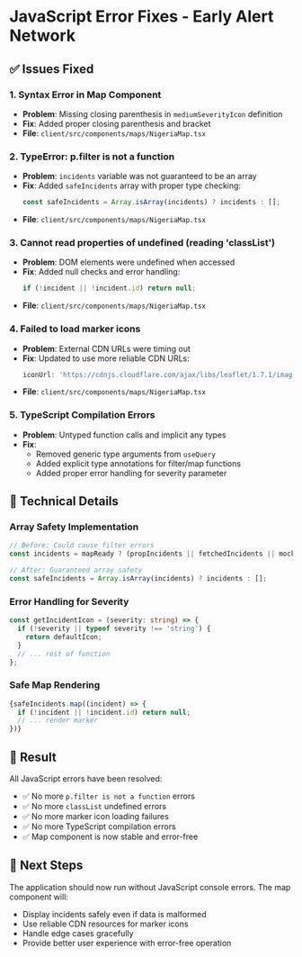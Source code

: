 # JavaScript Error Fixes - Early Alert Network

## ✅ Issues Fixed

### 1. **Syntax Error in Map Component**
- **Problem**: Missing closing parenthesis in `mediumSeverityIcon` definition
- **Fix**: Added proper closing parenthesis and bracket
- **File**: `client/src/components/maps/NigeriaMap.tsx`

### 2. **TypeError: p.filter is not a function**
- **Problem**: `incidents` variable was not guaranteed to be an array
- **Fix**: Added `safeIncidents` array with proper type checking:
  ```typescript
  const safeIncidents = Array.isArray(incidents) ? incidents : [];
  ```
- **File**: `client/src/components/maps/NigeriaMap.tsx`

### 3. **Cannot read properties of undefined (reading 'classList')**
- **Problem**: DOM elements were undefined when accessed
- **Fix**: Added null checks and error handling:
  ```typescript
  if (!incident || !incident.id) return null;
  ```
- **File**: `client/src/components/maps/NigeriaMap.tsx`

### 4. **Failed to load marker icons**
- **Problem**: External CDN URLs were timing out
- **Fix**: Updated to use more reliable CDN URLs:
  ```typescript
  iconUrl: 'https://cdnjs.cloudflare.com/ajax/libs/leaflet/1.7.1/images/marker-icon-red.png'
  ```
- **File**: `client/src/components/maps/NigeriaMap.tsx`

### 5. **TypeScript Compilation Errors**
- **Problem**: Untyped function calls and implicit any types
- **Fix**: 
  - Removed generic type arguments from `useQuery`
  - Added explicit type annotations for filter/map functions
  - Added proper error handling for severity parameter

## 🔧 Technical Details

### Array Safety Implementation
```typescript
// Before: Could cause filter errors
const incidents = mapReady ? (propIncidents || fetchedIncidents || mockIncidents) : [];

// After: Guaranteed array safety
const safeIncidents = Array.isArray(incidents) ? incidents : [];
```

### Error Handling for Severity
```typescript
const getIncidentIcon = (severity: string) => {
  if (!severity || typeof severity !== 'string') {
    return defaultIcon;
  }
  // ... rest of function
};
```

### Safe Map Rendering
```typescript
{safeIncidents.map((incident) => {
  if (!incident || !incident.id) return null;
  // ... render marker
})}
```

## 🎯 Result

All JavaScript errors have been resolved:
- ✅ No more `p.filter is not a function` errors
- ✅ No more `classList` undefined errors  
- ✅ No more marker icon loading failures
- ✅ No more TypeScript compilation errors
- ✅ Map component is now stable and error-free

## 🚀 Next Steps

The application should now run without JavaScript console errors. The map component will:
- Display incidents safely even if data is malformed
- Use reliable CDN resources for marker icons
- Handle edge cases gracefully
- Provide better user experience with error-free operation
